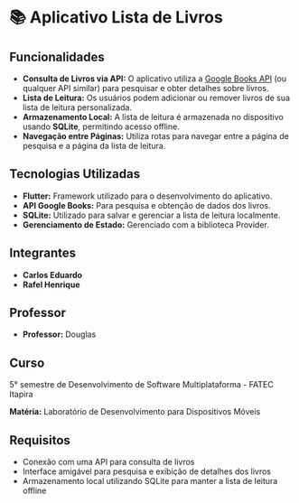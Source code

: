 <h1>📚 Aplicativo Lista de Livros</h1>

<h2>Funcionalidades</h2>
<ul>
    <li><strong>Consulta de Livros via API:</strong> O aplicativo utiliza a <a href="https://developers.google.com/books" target="_blank">Google Books API</a> (ou qualquer API similar) para pesquisar e obter detalhes sobre livros.</li>
    <li><strong>Lista de Leitura:</strong> Os usuários podem adicionar ou remover livros de sua lista de leitura personalizada.</li>
    <li><strong>Armazenamento Local:</strong> A lista de leitura é armazenada no dispositivo usando <strong>SQLite</strong>, permitindo acesso offline.</li>
    <li><strong>Navegação entre Páginas:</strong> Utiliza rotas para navegar entre a página de pesquisa e a página da lista de leitura.</li>
</ul>

<h2>Tecnologias Utilizadas</h2>
<ul>
    <li><strong>Flutter:</strong> Framework utilizado para o desenvolvimento do aplicativo.</li>
    <li><strong>API Google Books:</strong> Para pesquisa e obtenção de dados dos livros.</li>
    <li><strong>SQLite:</strong> Utilizado para salvar e gerenciar a lista de leitura localmente.</li>
    <li><strong>Gerenciamento de Estado:</strong> Gerenciado com a biblioteca Provider.</li>
</ul>

<h2>Integrantes</h2>
<ul>
    <li><strong>Carlos Eduardo</strong></li>
    <li><strong>Rafel Henrique</strong></li>
</ul>

<h2>Professor</h2>
<ul>   
    <li><strong>Professor:</strong> Douglas</li>
</ul>

<h2>Curso</h2>
<p>5° semestre de Desenvolvimento de Software Multiplataforma - FATEC Itapira</p>
<p><strong>Matéria:</strong> Laboratório de Desenvolvimento para Dispositivos Móveis</p>

<h2>Requisitos</h2>
<ul>
    <li>Conexão com uma API para consulta de livros</li>
    <li>Interface amigável para pesquisa e exibição de detalhes dos livros</li>
    <li>Armazenamento local utilizando SQLite para manter a lista de leitura offline</li>
</ul>

